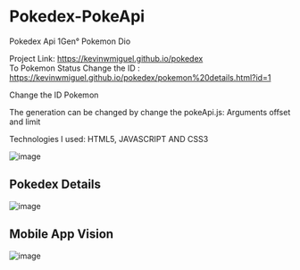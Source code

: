 # Pokedex-PokeApi
 Pokedex Api 1Gen° Pokemon Dio


Project Link: https://kevinwmiguel.github.io/pokedex
<br>
To Pokemon Status Change the ID : https://kevinwmiguel.github.io/pokedex/pokemon%20details.html?id=1

Change the ID Pokemon

The generation can be changed by change the pokeApi.js: Arguments offset and limit

Technologies I used: HTML5, JAVASCRIPT AND CSS3

![image](https://github.com/Kevinwmiguel/pokedex/assets/59360014/6fff3b50-e0e2-4efb-a9fc-c327f38b37c6)


## Pokedex Details
![image](https://user-images.githubusercontent.com/59360014/234942962-23c16dd9-5c02-4ef4-afb1-9faffe388a05.png)


## Mobile App Vision

![image](https://user-images.githubusercontent.com/59360014/234943091-21096442-fa1d-4eb7-b348-46e5457c1ea6.png)

